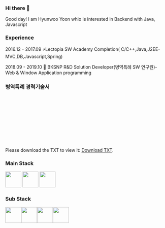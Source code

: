 ### Hi there 👋

Good day! I am Hyunwoo Yoon whio is interested in Backend with Java, Javascript

### Experience

<!--2014.03 - 2021.02 :school: Soongsil Computer Science & Engineering-->

2016.12 - 2017.09 ⚡Lectopia SW Academy Completion( C/C++,Java,J2EE-MVC,DB,Javascript,Spring)

2018.09 - 2019.10 :office: BKSNP R&D Solution Developer(병역특례 SW 연구원)-Web & Window Application programming

### 병역특례 경력기술서 
<object data="https://github.com/unooo/unooo/files/6163550/_2017_09-2019_10.txt" type="application/pdf" width="700px" height="700px">
    <embed src="https://github.com/unooo/unooo/files/6163550/_2017_09-2019_10.txt">
        <p>Please download the TXT to view it: <a href="https://github.com/unooo/unooo/files/6163550/_2017_09-2019_10.txt">Download TXT</a>.</p>
    </embed>
</object>

### Main Stack
<image style="display:inline" src="https://user-images.githubusercontent.com/30948477/111603387-a5125700-8817-11eb-8549-f66364f78f4e.png" height="50"> <image style="display:inline" src="https://user-images.githubusercontent.com/30948477/111603641-e60a6b80-8817-11eb-85dd-922275d29786.png" height = "50"> <image src="https://user-images.githubusercontent.com/30948477/111603651-e86cc580-8817-11eb-92d1-68f741749227.png" height="50">

### Sub Stack
<image src="https://user-images.githubusercontent.com/30948477/111619390-db0c0700-8828-11eb-8cb8-43294d9d8a01.png" height="50"><image src="https://user-images.githubusercontent.com/30948477/111619395-dba49d80-8828-11eb-9e65-5db397637b6c.png" height="50"><image src="https://user-images.githubusercontent.com/30948477/111619397-dc3d3400-8828-11eb-97c0-c4b77cf45155.jpg" height="50"><image src="https://user-images.githubusercontent.com/30948477/111619402-df382480-8828-11eb-98e5-f457a5f9ddd6.png" height="50">
<!--
**unooo/unooo** is a ✨ _special_ ✨ repository because its `README.md` (this file) appears on your GitHub profile.

Here are some ideas to get you started:

- 🔭 I’m currently working on ...
- 🌱 I’m currently learning ...
- 👯 I’m looking to collaborate on ...
- 🤔 I’m looking for help with ...
- 💬 Ask me about ...
- 📫 How to reach me: ...
- 😄 Pronouns: ...
- ⚡ Fun fact: ...
-->
